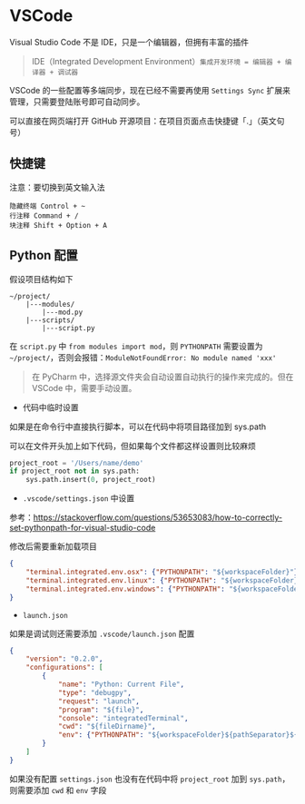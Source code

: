 # VSCode

Visual Studio Code 不是 IDE，只是一个编辑器，但拥有丰富的插件

> IDE（Integrated Development Environment）`集成开发环境 = 编辑器 + 编译器 + 调试器`

VSCode 的一些配置等多端同步，现在已经不需要再使用 `Settings Sync` 扩展来管理，只需要登陆账号即可自动同步。

可以直接在网页端打开 GitHub 开源项目：在项目页面点击快捷键「.」（英文句号）

## 快捷键

注意：要切换到英文输入法

```text
隐藏终端 Control + ~
行注释 Command + /
块注释 Shift + Option + A
```

## Python 配置

假设项目结构如下

```text
~/project/
    |---modules/
        |---mod.py
    |---scripts/
        |---script.py
```

在 `script.py` 中 `from modules import mod`，则 `PYTHONPATH` 需要设置为 `~/project/`，否则会报错：`ModuleNotFoundError: No module named 'xxx'`

> 在 PyCharm 中，选择源文件夹会自动设置自动执行的操作来完成的。但在 VSCode 中，需要手动设置。

- 代码中临时设置

如果是在命令行中直接执行脚本，可以在代码中将项目路径加到 sys.path

可以在文件开头加上如下代码，但如果每个文件都这样设置则比较麻烦

```python
project_root = '/Users/name/demo'
if project_root not in sys.path:
    sys.path.insert(0, project_root)
```

- `.vscode/settings.json` 中设置

参考：<https://stackoverflow.com/questions/53653083/how-to-correctly-set-pythonpath-for-visual-studio-code>

修改后需要重新加载项目

```json
{
    "terminal.integrated.env.osx": {"PYTHONPATH": "${workspaceFolder}"},
    "terminal.integrated.env.linux": {"PYTHONPATH": "${workspaceFolder}"},
    "terminal.integrated.env.windows": {"PYTHONPATH": "${workspaceFolder}"}
}
```

- `launch.json`

如果是调试则还需要添加 `.vscode/launch.json` 配置

```json
{
    "version": "0.2.0",
    "configurations": [
        {
            "name": "Python: Current File",
            "type": "debugpy",
            "request": "launch",
            "program": "${file}",
            "console": "integratedTerminal",
            "cwd": "${fileDirname}",
            "env": {"PYTHONPATH": "${workspaceFolder}${pathSeparator}${env:PYTHONPATH}"}
        }
    ]
}
```

如果没有配置 `settings.json` 也没有在代码中将 `project_root` 加到 `sys.path`，则需要添加 `cwd` 和 `env` 字段
